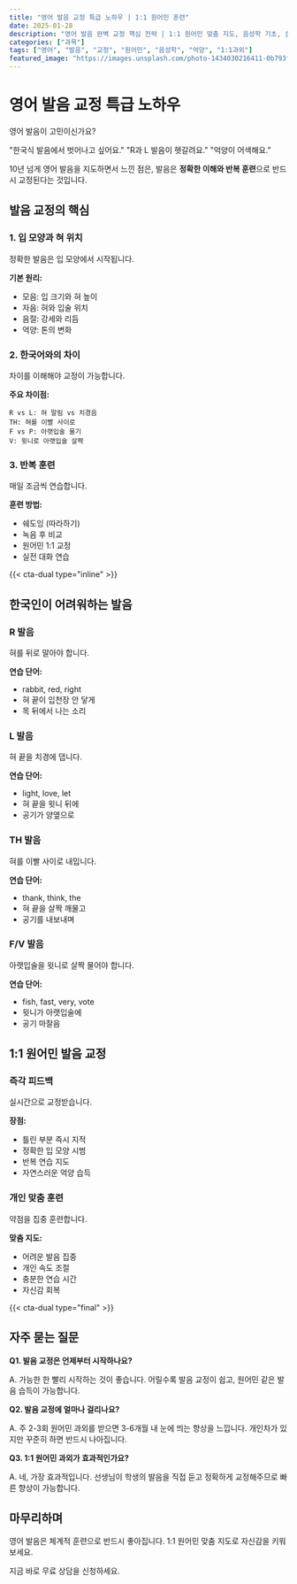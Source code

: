 ```yaml
---
title: "영어 발음 교정 특급 노하우 | 1:1 원어민 훈련"
date: 2025-01-28
description: "영어 발음 완벽 교정 핵심 전략 | 1:1 원어민 맞춤 지도, 음성학 기초, 실전 연습 [2025년]"
categories: ["과목"]
tags: ["영어", "발음", "교정", "원어민", "음성학", "억양", "1:1과외"]
featured_image: "https://images.unsplash.com/photo-1434030216411-0b793f4b4173?w=1200&h=630&fit=crop"
---
```


# 영어 발음 교정 특급 노하우

영어 발음이 고민이신가요?

"한국식 발음에서 벗어나고 싶어요."
"R과 L 발음이 헷갈려요."
"억양이 어색해요."

10년 넘게 영어 발음을 지도하면서 느낀 점은,
발음은 **정확한 이해와 반복 훈련**으로 반드시 교정된다는 것입니다.

## 발음 교정의 핵심

### 1. 입 모양과 혀 위치

정확한 발음은 입 모양에서 시작됩니다.

**기본 원리:**
- 모음: 입 크기와 혀 높이
- 자음: 혀와 입술 위치
- 음절: 강세와 리듬
- 억양: 톤의 변화

### 2. 한국어와의 차이

차이를 이해해야 교정이 가능합니다.

**주요 차이점:**
```
R vs L: 혀 말림 vs 치경음
TH: 혀를 이빨 사이로
F vs P: 아랫입술 물기
V: 윗니로 아랫입술 살짝
```

### 3. 반복 훈련

매일 조금씩 연습합니다.

**훈련 방법:**
- 쉐도잉 (따라하기)
- 녹음 후 비교
- 원어민 1:1 교정
- 실전 대화 연습

{{< cta-dual type="inline" >}}

## 한국인이 어려워하는 발음

### R 발음

혀를 뒤로 말아야 합니다.

**연습 단어:**
- rabbit, red, right
- 혀 끝이 입천장 안 닿게
- 목 뒤에서 나는 소리

### L 발음

혀 끝을 치경에 댑니다.

**연습 단어:**
- light, love, let
- 혀 끝을 윗니 뒤에
- 공기가 양옆으로

### TH 발음

혀를 이빨 사이로 내밉니다.

**연습 단어:**
- thank, think, the
- 혀 끝을 살짝 깨물고
- 공기를 내보내며

### F/V 발음

아랫입술을 윗니로 살짝 물어야 합니다.

**연습 단어:**
- fish, fast, very, vote
- 윗니가 아랫입술에
- 공기 마찰음

## 1:1 원어민 발음 교정

### 즉각 피드백

실시간으로 교정받습니다.

**장점:**
- 틀린 부분 즉시 지적
- 정확한 입 모양 시범
- 반복 연습 지도
- 자연스러운 억양 습득

### 개인 맞춤 훈련

약점을 집중 훈련합니다.

**맞춤 지도:**
- 어려운 발음 집중
- 개인 속도 조절
- 충분한 연습 시간
- 자신감 회복

{{< cta-dual type="final" >}}

## 자주 묻는 질문

**Q1. 발음 교정은 언제부터 시작하나요?**

A. 가능한 한 빨리 시작하는 것이 좋습니다.
어릴수록 발음 교정이 쉽고,
원어민 같은 발음 습득이 가능합니다.

**Q2. 발음 교정에 얼마나 걸리나요?**

A. 주 2-3회 원어민 과외를 받으면
3-6개월 내 눈에 띄는 향상을 느낍니다.
개인차가 있지만 꾸준히 하면 반드시 나아집니다.

**Q3. 1:1 원어민 과외가 효과적인가요?**

A. 네, 가장 효과적입니다.
선생님이 학생의 발음을 직접 듣고
정확하게 교정해주므로
빠른 향상이 가능합니다.

## 마무리하며

영어 발음은 체계적 훈련으로 반드시 좋아집니다.
1:1 원어민 맞춤 지도로 자신감을 키워보세요.

지금 바로 무료 상담을 신청하세요.
